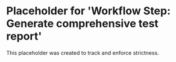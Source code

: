 ﻿# Placeholder for 'Workflow Step: Generate comprehensive test report'
This placeholder was created to track and enforce strictness.
